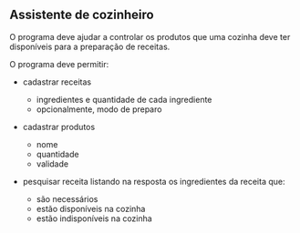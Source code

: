 ## Assistente de cozinheiro

O programa deve ajudar a controlar os produtos que uma cozinha deve ter disponíveis para a preparação de receitas.

O programa deve permitir:

- cadastrar receitas
    - ingredientes e quantidade de cada ingrediente
    - opcionalmente, modo de preparo

- cadastrar produtos
    - nome
    - quantidade
    - validade

- pesquisar receita listando na resposta os ingredientes da receita que:
    - são necessários
    - estão disponíveis na cozinha
    - estão indisponíveis na cozinha